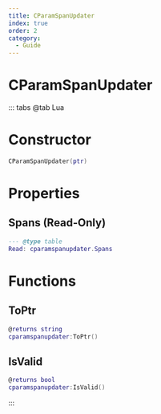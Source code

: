 ```yaml
---
title: CParamSpanUpdater
index: true
order: 2
category:
  - Guide
---
```


# CParamSpanUpdater

::: tabs
@tab Lua
# Constructor
```lua
CParamSpanUpdater(ptr)
```
# Properties
## Spans (Read-Only)
```lua
--- @type table
Read: cparamspanupdater.Spans
```
# Functions
## ToPtr
```lua
@returns string
cparamspanupdater:ToPtr()
```
## IsValid
```lua
@returns bool
cparamspanupdater:IsValid()
```

:::
